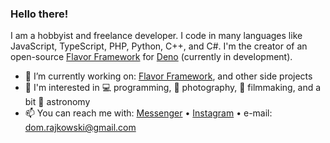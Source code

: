 ### Hello there!

I am a hobbyist and freelance developer. I code in many languages like JavaScript, TypeScript, PHP, Python, C++, and C#. I'm the creator of an open-source [Flavor Framework](https://github.com/flavorjs) for [Deno](https://deno.com/runtime) (currently in development).

- 🔭 I’m currently working on: [Flavor Framework](https://github.com/flavorjs), and other side projects
- 💜 I'm interested in 💻 programming, 📸 photography, 🎥 filmmaking, and a bit 🔭 astronomy
- 📫 You can reach me with: [Messenger](https://www.facebook.com/dominik.rajkowski.9) • [Instagram](https://www.instagram.com/dominiq_rajkowski) • e-mail: dom.rajkowski@gmail.com

